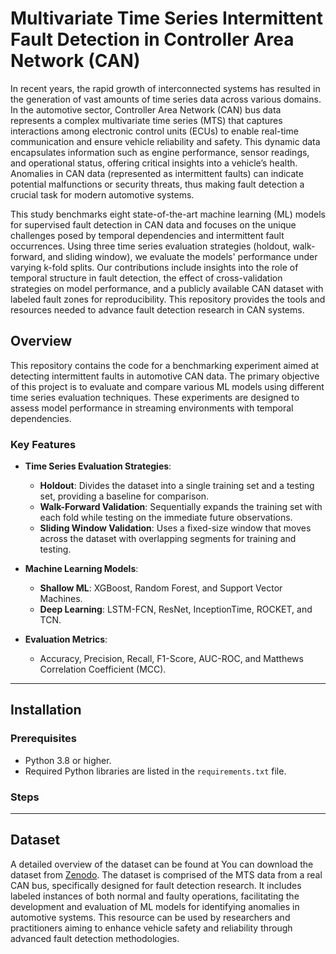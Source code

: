 # Multivariate Time Series Intermittent Fault Detection in Controller Area Network (CAN)

In recent years, the rapid growth of interconnected systems has resulted in the generation of vast amounts of time series data across various domains. In the automotive sector, Controller Area Network (CAN) bus data represents a complex multivariate time series (MTS) that captures interactions among electronic control units (ECUs) to enable real-time communication and ensure vehicle reliability and safety. This dynamic data encapsulates information such as engine performance, sensor readings, and operational status, offering critical insights into a vehicle’s health. Anomalies in CAN data (represented as intermittent faults) can indicate potential malfunctions or security threats, thus making fault detection a crucial task for modern automotive systems.

This study benchmarks eight state-of-the-art machine learning (ML) models for supervised fault detection in CAN data and focuses on the unique challenges posed by temporal dependencies and intermittent fault occurrences. Using three time series evaluation strategies (holdout, walk-forward, and sliding window), we evaluate the models' performance under varying k-fold splits. Our contributions include insights into the role of temporal structure in fault detection, the effect of cross-validation strategies on model performance, and a publicly available CAN dataset with labeled fault zones for reproducibility. This repository provides the tools and resources needed to advance fault detection research in CAN systems.

## Overview

This repository contains the code for a benchmarking experiment aimed at detecting intermittent faults in automotive CAN data. The primary objective of this project is to evaluate and compare various ML models using different time series evaluation techniques. These experiments are designed to assess model performance in streaming environments with temporal dependencies.

### Key Features

- **Time Series Evaluation Strategies**: 
  - **Holdout**: Divides the dataset into a single training set and a testing set, providing a baseline for comparison.
  - **Walk-Forward Validation**: Sequentially expands the training set with each fold while testing on the immediate future observations.
  - **Sliding Window Validation**: Uses a fixed-size window that moves across the dataset with overlapping segments for training and testing.
  
- **Machine Learning Models**: 
  - **Shallow ML**: XGBoost, Random Forest, and Support Vector Machines.
  - **Deep Learning**: LSTM-FCN, ResNet, InceptionTime, ROCKET, and TCN.

- **Evaluation Metrics**:
  - Accuracy, Precision, Recall, F1-Score, AUC-ROC, and Matthews Correlation Coefficient (MCC).

---

## Installation

### Prerequisites
- Python 3.8 or higher.
- Required Python libraries are listed in the `requirements.txt` file.

### Steps


---
## Dataset
A detailed overview of the dataset can be found at You can download the dataset from [Zenodo](https://zenodo.org/records/12807317). The dataset is comprised of the MTS data from a real CAN bus, specifically designed for fault detection research. It includes labeled instances of both normal and faulty operations, facilitating the development and evaluation of ML models for identifying anomalies in automotive systems. This resource can be used by researchers and practitioners aiming to enhance vehicle safety and reliability through advanced fault detection methodologies.

